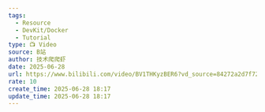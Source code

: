 ```yaml
---
tags:
  - Resource
  - DevKit/Docker
  - Tutorial
type: 📺 Video
source: B站
author: 技术爬爬虾
date: 2025-06-28
url: https://www.bilibili.com/video/BV1THKyzBER6?vd_source=84272a2d7f72158b38778819be5bc6ad
rate: 10
create_time: 2025-06-28 18:17
update_time: 2025-06-28 18:17
---
```

